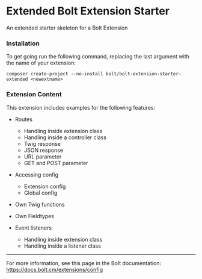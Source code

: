 Extended Bolt Extension Starter
======================

An extended starter skeleton for a Bolt Extension

### Installation

To get going run the following command, replacing the last argument with the name of your extension:

`composer create-project --no-install bolt/bolt-extension-starter-extended <newextname>`  

### Extension Content

This extension includes examples for the following features:

- Routes
	- Handling inside extension class
	- Handling inside a controller class
	- Twig response
	- JSON response
	- URL parameter
	- GET and POST parameter

- Accessing config
	 - Extension config
	 - Global config

- Own Twig functions

- Own Fieldtypes

- Event listeners
	- Handling inside extension class
	- Handling inside a listener class
	
----

For more information, see this page in the Bolt documentation: https://docs.bolt.cm/extensions/config 
